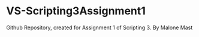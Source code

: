 # VS-Scripting3Assignment1
Github Repository, created for Assignment 1 of Scripting 3.
By Malone Mast
